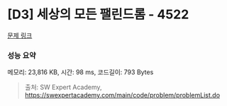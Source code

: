 # [D3] 세상의 모든 팰린드롬 - 4522 

[문제 링크](https://swexpertacademy.com/main/code/problem/problemDetail.do?contestProbId=AWO6Oao6N4QDFAWw) 

### 성능 요약

메모리: 23,816 KB, 시간: 98 ms, 코드길이: 793 Bytes



> 출처: SW Expert Academy, https://swexpertacademy.com/main/code/problem/problemList.do